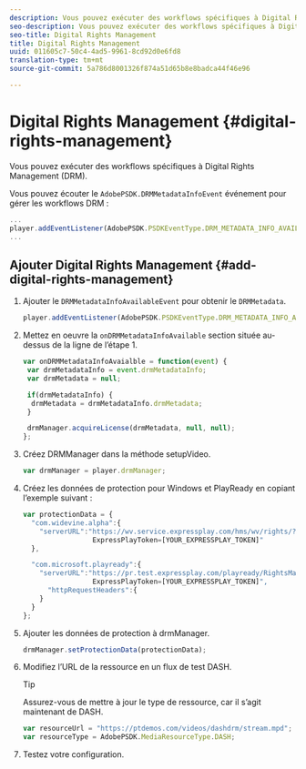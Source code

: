 ```yaml
---
description: Vous pouvez exécuter des workflows spécifiques à Digital Rights Management (DRM).
seo-description: Vous pouvez exécuter des workflows spécifiques à Digital Rights Management (DRM).
seo-title: Digital Rights Management
title: Digital Rights Management
uuid: 011605c7-50c4-4ad5-9961-8cd92d0e6fd8
translation-type: tm+mt
source-git-commit: 5a786d8001326f874a51d65b8e8badca44f46e96

---
```



# Digital Rights Management {#digital-rights-management}

Vous pouvez exécuter des workflows spécifiques à Digital Rights Management (DRM).

Vous pouvez écouter le `AdobePSDK.DRMMetadataInfoEvent` événement pour gérer les workflows DRM :

```js
... 
player.addEventListener(AdobePSDK.PSDKEventType.DRM_METADATA_INFO_AVAILABLE, onDRMMetadataInfoAvailable);
...
```

## Ajouter Digital Rights Management {#add-digital-rights-management}

1. Ajouter le `DRMMetadataInfoAvailableEvent` pour obtenir le `DRMMetadata`.

   ```js
   player.addEventListener(AdobePSDK.PSDKEventType.DRM_METADATA_INFO_AVAILABLE, onDRMMetadataInfoAvaialble);
   ```

1. Mettez en oeuvre la `onDRMMetadataInfoAvailable` section située au-dessus de la ligne de l’étape 1.

   ```js
   var onDRMMetadataInfoAvaialble = function(event) { 
    var drmMetadataInfo = event.drmMetadataInfo; 
    var drmMetadata = null; 
   
    if(drmMetadataInfo) { 
     drmMetadata = drmMetadataInfo.drmMetadata; 
    } 
   
    drmManager.acquireLicense(drmMetadata, null, null); 
   };
   ```

1. Créez DRMManager dans la méthode setupVideo.

   ```js
   var drmManager = player.drmManager;
   ```

1. Créez les données de protection pour Windows et PlayReady en copiant l’exemple suivant :

   ```js
   var protectionData = { 
     "com.widevine.alpha":{ 
       "serverURL":"https://wv.service.expressplay.com/hms/wv/rights/? 
                    ExpressPlayToken=[YOUR_EXPRESSPLAY_TOKEN]"  
     }, 
   
     "com.microsoft.playready":{ 
       "serverURL":"https://pr.test.expressplay.com/playready/RightsManager.asmx? 
                    ExpressPlayToken=[YOUR_EXPRESSPLAY_TOKEN]", 
         "httpRequestHeaders":{ 
       } 
     } 
   };
   ```

1. Ajouter les données de protection à drmManager.

   ```js
   drmManager.setProtectionData(protectionData);
   ```

1. Modifiez l’URL de la ressource en un flux de test DASH.

   >[!TIP]
   >
   >Assurez-vous de mettre à jour le type de ressource, car il s’agit maintenant de DASH.

   ```js
   var resourceUrl = "https://ptdemos.com/videos/dashdrm/stream.mpd"; 
   var resourceType = AdobePSDK.MediaResourceType.DASH;
   ```

1. Testez votre configuration.